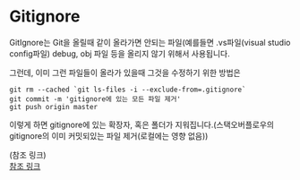 # Gitignore
GitIgnore는 Git을 올릴때 같이 올라가면 안되는 파일(예를들면 .vs파일(visual studio config파일)
debug, obj 파일 등을 올리지 않기 위해서 사용됩니다.
<br/>

그런데, 이미 그런 파일들이 올라가 있을때 그것을 수정하기 위한 방법은

```
git rm --cached `git ls-files -i --exclude-from=.gitignore` 
git commit -m 'gitignore에 있는 모든 파일 제거'
git push origin master
```

이렇게 하면 gitignore에 있는 확장자, 혹은 폴더가 지워집니다.(스택오버플로우의 gitignore의 이미 커밋되있는 파일 제거(로컬에는 영향 없음))

(참조 링크)
<br/> 
[참조 링크](https://stackoverflow.com/questions/7927230/remove-directory-from-remote-repository-after-adding-them-to-gitignore "스택오버플로우의 gitignore의 이미 커밋되있는 파일 제거(로컬에는 영향 없음)")
